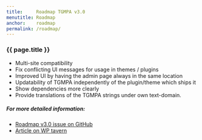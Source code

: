 ```yaml
---
title:     Roadmap TGMPA v3.0
menutitle: Roadmap
anchor:    roadmap
permalink: /roadmap/
---
```


### {{ page.title }}

* Multi-site compatibility
* Fix conflicting UI messages for usage in themes / plugins
* Improved UI by having the admin page always in the same location
* Updatability of TGMPA independently of the plugin/theme which ships it
* Show dependencies more clearly
* Provide translations of the TGMPA strings under own text-domain.

##### For more detailed information:

- [Roadmap v3.0 issue on GitHub]
- [Article on WP tavern]


[Roadmap v3.0 issue on GitHub]: https://github.com/TGMPA/TGM-Plugin-Activation/issues/394
[Article on WP tavern]: http://wptavern.com/tgm-plugin-activation-library-publishes-roadmap-for-version-3-0